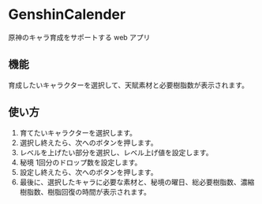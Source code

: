# GenshinCalender
原神のキャラ育成をサポートする web アプリ

## 機能
育成したいキャラクターを選択して、天賦素材と必要樹脂数が表示されます。

## 使い方
1. 育てたいキャラクターを選択します。
2. 選択し終えたら、次へのボタンを押します。
3. レベルを上げたい部分を選択し、レベル上げ値を設定します。
4. 秘境 1回分のドロップ数を設定します。
5. 設定し終えたら、次へのボタンを押します。
6. 最後に、選択したキャラに必要な素材と、秘境の曜日、総必要樹脂数、濃縮樹脂数、樹脂回復の時間が表示されます。
